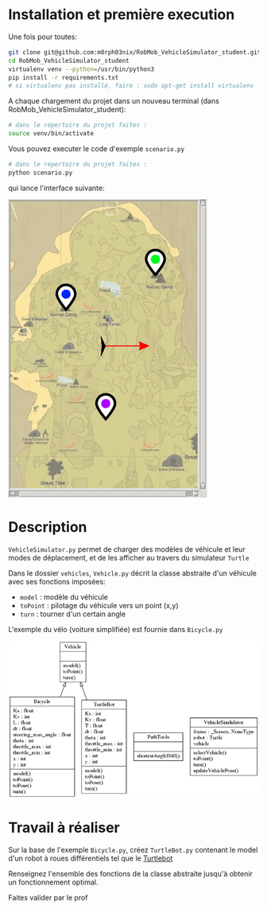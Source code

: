 

# Installation et première execution

Une fois pour toutes:  
```bash
git clone git@github.com:m0rph03nix/RobMob_VehicleSimulator_student.git
cd RobMob_VehicleSimulator_student
virtualenv venv --python=/usr/bin/python3
pip install -r requirements.txt
# si virtualenv pas installé, faire : sudo apt-get install virtualenv
```

A chaque chargement du projet dans un nouveau terminal (dans RobMob_VehicleSimulator_student):
```bash
# dans le répertoire du projet faites :
source venv/bin/activate
```

Vous pouvez executer le code d'exemple `scenario.py`  
```bash
# dans le répertoire du projet faites :
python scenario.py
```

qui lance l'interface suivante:  

![](img/bicycle_move.gif)



# Description

`VehicleSimulator.py` permet de charger des modèles de véhicule et leur modes de déplacement, et de les afficher au travers du simulateur `Turtle`  

Dans le dossier `vehicles`, `Vehicle.py` décrit la classe abstraite d'un véhicule avec ses fonctions imposées:
- `model` : modèle du véhicule
- `toPoint` : pilotage du véhicule vers un point (x,y)
- `turn` : tourner d'un certain angle

L'exemple du vélo (voiture simplifiée) est fournie dans `Bicycle.py`


![](img/classes_vs.png)  



# Travail à réaliser

Sur la base de l'exemple `Bicycle.py`, créez `TurtleBot.py` contenant le model d'un robot à roues différentiels tel que le [Turtlebot](https://clearpathrobotics.com/turtlebot-2-open-source-robot/)

Renseignez l'ensemble des fonctions de la classe abstraite jusqu'à obtenir un fonctionnement optimal.

Faites valider par le prof


